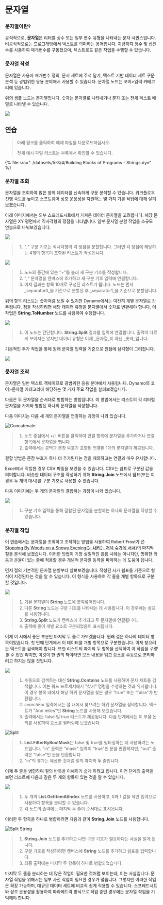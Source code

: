 # 문자열

### 문자열이란?

공식적으로, **문자열**은 리터럴 상수 또는 일부 변수 유형을 나타내는 문자 시퀀스입니다. 비공식적으로는 프로그래밍에서 텍스트를 의미하는 용어입니다. 지금까지 정수 및 십진수를 사용하여 매개변수를 구동했으며, 텍스트로도 같은 작업을 수행할 수 있습니다.

### 문자열 작성

문자열은 사용자 매개변수 정의, 문서 세트에 주석 달기, 텍스트 기반 데이터 세트 구문 분석 등 광범위한 응용 분야에서 사용할 수 있습니다. 문자열 노드는 코어>입력 카테고리에 있습니다.

위의 샘플 노드는 문자열입니다. 숫자는 문자열로 나타내거나 문자 또는 전체 텍스트 배열로 나타낼 수 있습니다.

![](<../images/5-3/4/strings - creating strings.jpg>)

## 연습

> 아래 링크를 클릭하여 예제 파일을 다운로드하십시오.
>
> 전체 예시 파일 리스트는 부록에서 확인할 수 있습니다.

{% file src="../datasets/5-3/4/Building Blocks of Programs - Strings.dyn" %}

### 문자열 조회

문자열을 조회하여 많은 양의 데이터를 신속하게 구문 분석할 수 있습니다. 워크플로우 진행 속도를 높이고 소프트웨어 상호 운용성을 지원하는 몇 가지 기본 작업에 대해 살펴보겠습니다.

아래 이미지에서는 외부 스프레드시트에서 가져온 데이터 문자열을 고려합니다. 해당 문자열은 XY 평면에서 직사각형의 정점을 나타냅니다. 일부 문자열 분할 작업을 소규모 연습으로 나눠보겠습니다.

![](<../images/5-3/4/strings - querying strings 01.jpg>)

> 1. ";" 구분 기호는 직사각형의 각 정점을 분할합니다. 그러면 각 정점에 해당하는 4개의 항목이 포함된 리스트가 작성됩니다.

![](<../images/5-3/4/strings - querying strings 02.jpg>)

> 1. 노드의 중간에 있는 "_+_"를 눌러 새 구분 기호를 작성합니다.
> 2. "_,_" 문자열을 캔버스에 추가하고 새 구분 기호 입력에 연결합니다.
> 3. 이제 결과는 항목 10개로 구성된 리스트가 됩니다. 노드는 먼저 _separator0_을 기준으로 분할된 후 _separator1_을 기준으로 분할됩니다.

위의 항목 리스트는 숫자처럼 보일 수 있지만 Dynamo에서는 여전히 개별 문자열로 간주됩니다. 점을 작성하려면 해당 데이터 유형을 문자열에서 숫자로 변환해야 합니다. 이 작업은 **String.ToNumber** 노드를 사용하여 수행합니다.

![](<../images/5-3/4/strings - querying strings 03.jpg>)

> 1. 이 노드는 간단합니다. **String.Split** 결과를 입력에 연결합니다. 출력이 다르게 보이지는 않지만 데이터 유형은 이제 _문자열_이 아닌 _숫자_입니다.

기본적인 추가 작업을 통해 원래 문자열 입력을 기준으로 원점에 삼각형이 그려집니다.

![](<../images/5-3/4/strings - querying strings 04.jpg>)

### 문자열 조작

문자열은 일반 텍스트 객체이므로 광범위한 응용 분야에서 사용됩니다. Dynamo의 코어>문자열 카테고리에 해당하는 몇 가지 주요 작업을 살펴보겠습니다.

다음은 두 문자열을 순서대로 병합하는 방법입니다. 이 방법에서는 리스트의 각 리터럴 문자열을 가져와 병합된 하나의 문자열을 작성합니다.

다음 이미지는 다음 세 개의 문자열을 연결하는 과정이 나와 있습니다.

![Concatenate](<../images/5-3/4/strings - manipulating strings 01.jpg>)

> 1. 노드 중심에서 +/- 버튼을 클릭하여 연결 항목에 문자열을 추가하거나 연결 항목에서 문자열을 뺍니다.
> 2. 출력에서는 공백과 문장 부호가 포함된 연결된 1개의 문자열이 제공됩니다.

결합 방법은 문장 부호가 하나 더 추가된다는 점을 제외하고는 연결과 매우 유사합니다.

Excel에서 작업한 경우 CSV 파일을 보았을 수 있습니다. CSV는 쉼표로 구분된 값을 의미합니다. 비슷한 데이터 구조를 작성하기 위해 **String.Join** 노드에서 쉼표(또는 이 경우 두 개의 대시)를 구분 기호로 사용할 수 있습니다.

다음 이미지에는 두 개의 문자열의 결합하는 과정이 나와 있습니다.

![](<../images/5-3/4/strings - manipulating strings 02.jpg>)

> 1. 구분 기호 입력을 통해 결합된 문자열을 분할하는 하나의 문자열을 작성할 수 있습니다.

### 문자열 작업

이 연습에서는 문자열을 조회하고 조작하는 방법을 사용하여 Robert Frost가 쓴 [Stopping By Woods on a Snowy Evening(눈 내리는 저녁 숲가에 서서)](http://www.poetryfoundation.org/poem/171621)의 마지막 절을 분석해 보겠습니다. 이러한 방법이 가장 실질적인 응용 사례는 아니지만, 명확한 리듬과 운율이 있는 줄에 적용할 경우 개념적 문자열 동작을 파악하는 데 도움이 됩니다.

먼저 절의 기본적인 문자열 분할부터 살펴보겠습니다. 작성된 시가 쉼표를 기준으로 형식이 지정된다는 것을 알 수 있습니다. 이 형식을 사용하여 각 줄을 개별 항목으로 구분할 것입니다.

![](<../images/5-3/4/strings - working with strings 01.jpg>)

> 1. 기본 문자열이 **String** 노드에 붙여넣어집니다.
> 2. 다른 **String** 노드는 구분 기호를 나타내는 데 사용됩니다. 이 경우에는 쉼표를 사용합니다.
> 3. **String.Split** 노드가 캔버스에 추가되고 두 문자열에 연결됩니다.
> 4. 출력에 줄이 개별 요소로 구분되었음이 표시됩니다.

이제 이 시에서 좋은 부분인 마지막 두 줄로 가보겠습니다. 원래 절은 하나의 데이터 항목이었습니다. 첫 번째 단계에서 이 데이터를 개별 항목으로 구분했습니다. 이제 찾으려는 텍스트를 검색해야 합니다. 또한 리스트의 마지막 두 항목을 선택하여 이 작업을 _수행할 수 있긴 하지만_, 이것이 한 권의 책이라면 모든 내용을 읽고 요소를 수동으로 분리하려고 하지는 않을 것입니다.

![](<../images/5-3/4/strings - working with strings 02.jpg>)

> 1. 수동으로 검색하는 대신 **String.Contains** 노드를 사용하여 문자 세트를 검색합니다. 이는 워드 프로세서에서 "찾기" 명령을 수행하는 것과 유사합니다. 이 경우 항목 내에서 해당 하위 문자열을 찾은 경우 "true" 또는 "false"가 반환됩니다.
> 2. _searchFor_ 입력에서는 절 내에서 찾으려는 하위 문자열을 정의합니다. 텍스트가 "And miles"인 **String** 노드를 사용해 보겠습니다.
> 3. 출력에서는 false 및 true 리스트가 제공됩니다. 다음 단계에서는 이 부울 논리를 사용하여 요소를 필터링해 보겠습니다.

![Split](<../images/5-3/4/strings - working with strings 03.jpg>)

> 1. **List.FilterByBoolMask**는 false 및 true를 필터링하는 데 사용하려는 노드입니다. "in" 출력은 "mask" 입력이 "true"인 문을 반환하지만, "out" 출력은 "false"인 문을 반환합니다.
> 2. "in"의 결과는 예상한 것처럼 절의 마지막 두 줄입니다.

이제 두 줄을 병합하여 절의 반복을 이해하기 쉽게 하려고 합니다. 이전 단계의 출력을 보면 리스트에 다음과 같은 두 개의 항목이 있는 것을 알 수 있습니다.

![](<../images/5-3/4/strings - working with strings 04.jpg>)

> 1. 두 개의 **List.GetItemAtIndex** 노드를 사용하고, 0과 1 값을 색인 입력으로 사용하여 항목을 분리할 수 있습니다.
> 2. 각 노드의 출력에는 마지막 두 줄이 순서대로 표시됩니다.

이러한 두 항목을 하나로 병합하려면 다음과 같이 **String.Join** 노드를 사용합니다.

![Split String](<../images/5-3/4/strings - working with strings 05.jpg>)

> 1. **String.Join** 노드를 추가하고 나면 구분 기호가 필요하다는 사실을 알게 됩니다.
> 2. 구분 기호를 작성하려면 캔버스에 **String** 노드를 추가하고 쉼표를 입력합니다.
> 3. 최종 출력에는 마지막 두 항목이 하나로 병합되었습니다.

마지막 두 줄을 분리하는 데 많은 작업이 필요한 것처럼 보이는데, 이는 사실입니다. 문자열 작업을 위해서는 일부 사전 작업이 필요한 경우가 많습니다. 그렇지만 이러한 작업은 확장 가능하며, 대규모 데이터 세트에 비교적 쉽게 적용할 수 있습니다. 스프레드시트와 상호 운용성을 활용하여 파라메트릭 방식으로 작업 중인 경우에는 문자열 작업을 기억해야 합니다.
